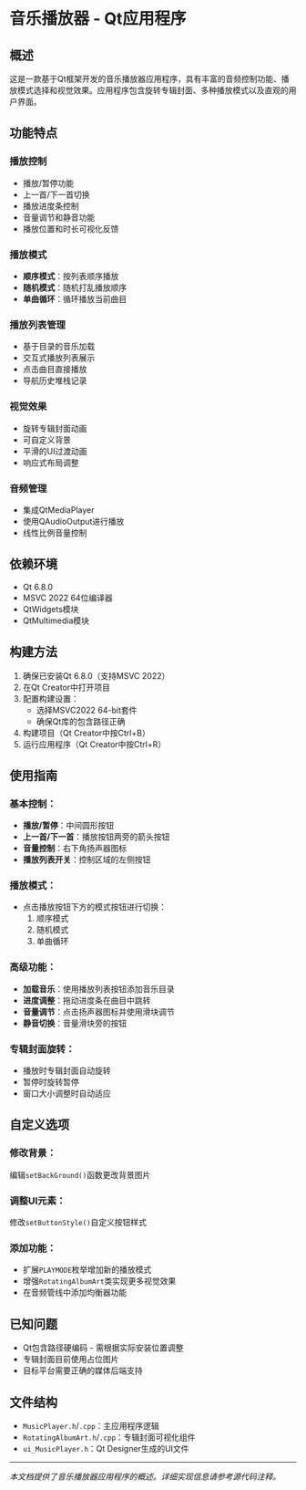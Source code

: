 # 音乐播放器 - Qt应用程序

## 概述

这是一款基于Qt框架开发的音乐播放器应用程序，具有丰富的音频控制功能、播放模式选择和视觉效果。应用程序包含旋转专辑封面、多种播放模式以及直观的用户界面。

## 功能特点

### 播放控制
- 播放/暂停功能
- 上一首/下一首切换
- 播放进度条控制
- 音量调节和静音功能
- 播放位置和时长可视化反馈

### 播放模式
- **顺序模式**：按列表顺序播放
- **随机模式**：随机打乱播放顺序
- **单曲循环**：循环播放当前曲目

### 播放列表管理
- 基于目录的音乐加载
- 交互式播放列表展示
- 点击曲目直接播放
- 导航历史堆栈记录

### 视觉效果
- 旋转专辑封面动画
- 可自定义背景
- 平滑的UI过渡动画
- 响应式布局调整

### 音频管理
- 集成QtMediaPlayer
- 使用QAudioOutput进行播放
- 线性比例音量控制

## 依赖环境

- Qt 6.8.0
- MSVC 2022 64位编译器
- QtWidgets模块
- QtMultimedia模块

## 构建方法

1. 确保已安装Qt 6.8.0（支持MSVC 2022）
2. 在Qt Creator中打开项目
3. 配置构建设置：
   - 选择MSVC2022 64-bit套件
   - 确保Qt库的包含路径正确
4. 构建项目（Qt Creator中按Ctrl+B）
5. 运行应用程序（Qt Creator中按Ctrl+R）

## 使用指南

### 基本控制：
- **播放/暂停**：中间圆形按钮
- **上一首/下一首**：播放按钮两旁的箭头按钮
- **音量控制**：右下角扬声器图标
- **播放列表开关**：控制区域的左侧按钮

### 播放模式：
- 点击播放按钮下方的模式按钮进行切换：
  1. 顺序模式
  2. 随机模式
  3. 单曲循环

### 高级功能：
- **加载音乐**：使用播放列表按钮添加音乐目录
- **进度调整**：拖动进度条在曲目中跳转
- **音量调节**：点击扬声器图标并使用滑块调节
- **静音切换**：音量滑块旁的按钮

### 专辑封面旋转：
- 播放时专辑封面自动旋转
- 暂停时旋转暂停
- 窗口大小调整时自动适应

## 自定义选项

### 修改背景：
编辑`setBackGround()`函数更改背景图片

### 调整UI元素：
修改`setButtonStyle()`自定义按钮样式

### 添加功能：
- 扩展`PLAYMODE`枚举增加新的播放模式
- 增强`RotatingAlbumArt`类实现更多视觉效果
- 在音频管线中添加均衡器功能

## 已知问题
- Qt包含路径硬编码 - 需根据实际安装位置调整
- 专辑封面目前使用占位图片
- 目标平台需要正确的媒体后端支持

## 文件结构
- `MusicPlayer.h`/`.cpp`：主应用程序逻辑
- `RotatingAlbumArt.h`/`.cpp`：专辑封面可视化组件
- `ui_MusicPlayer.h`：Qt Designer生成的UI文件


---
*本文档提供了音乐播放器应用程序的概述。详细实现信息请参考源代码注释。*
